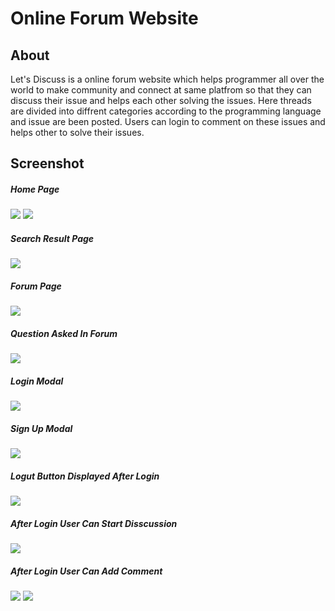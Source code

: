 <h1>Online Forum Website</h1>

<h2>About</h2>
<p>Let's Discuss is a online forum website which helps programmer all over the world to make community and connect at same platfrom so that they can discuss their issue and helps each other solving the issues. Here threads are divided into diffrent categories according to the programming language and issue are been posted. Users can login to comment on these issues and helps other to solve their issues.</p>
<h2>Screenshot</h2>
<h5>Home Page</h2>
<img src="./images/Screenshot (806).png"/>
<img src="./images/Screenshot (807).png"/>
<h5>Search Result Page</h2>
<img src="./images/Screenshot (808).png"/>
<h5>Forum Page</h2>
<img src="./images/Screenshot (809).png"/>
<h5>Question Asked In Forum</h2>
<img src="./images/Screenshot (810).png"/>
<h5>Login Modal</h2>
<img src="./images/Screenshot (811).png"/>
<h5>Sign Up Modal</h2>
<img src="./images/Screenshot (812).png"/>
<h5>Logut Button Displayed After Login</h2>
<img src="./images/Screenshot (813).png"/>
<h5>After Login User Can Start Disscussion</h2>
<img src="./images/Screenshot (814).png"/>
<h5>After Login User Can Add Comment</h2>
<img src="./images/Screenshot (815).png"/>
<img src="./images/Screenshot (816).png"/>

